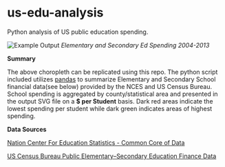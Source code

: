 # us-edu-analysis
Python analysis of US public education spending. 


![Example Output](https://cloud.githubusercontent.com/assets/13774149/10270141/0d280094-6ab7-11e5-8a09-e0b03214a0cd.gif)
*Elementary and Secondary Ed Spending 2004-2013*

**Summary**

The above choropleth can be replicated using this repo.  The python script included utilizes [pandas](http://pandas.pydata.org/) to summarize Elementary and Secondary School financial data(see below) provided by the NCES and US Census Bureau.  School spending is aggregated by county/statistical area and presented in the output SVG file on a **$ per Student** basis.  Dark red areas indicate the lowest spending per student while dark green indicates areas of highest spending.

**Data Sources**


[Nation Center For Education Statistics - Common Core of Data](http://nces.ed.gov/ccd/f33agency.asp)

[US Census Bureau Public Elementary–Secondary Education Finance Data](http://www.census.gov/govs/school/)
